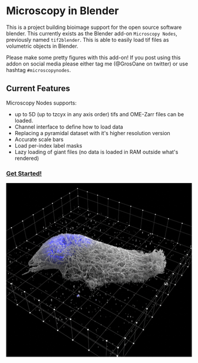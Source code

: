 # Microscopy in Blender
This is a project building bioimage support for the open source software blender. This currently exists as the Blender add-on `Microscopy Nodes`, previously named `tif2blender`. This is able to easily load tif files as volumetric objects in Blender. 

Please make some pretty figures with this add-on! 
If you post using this addon on social media please either tag me (@GrosOane on twitter) or use hashtag `#microscopynodes`.

## Current Features
Microscopy Nodes supports:

- up to 5D (up to tzcyx in any axis order) tifs and OME-Zarr files can be loaded. 
- Channel interface to define how to load data
- Replacing a pyramidal dataset with it's higher resolution version
- Accurate scale bars
- Load per-index label masks
- Lazy loading of giant files (no data is loaded in RAM outside what's rendered)

### [Get Started!](./new_user.md)
<img src="https://github.com/oanegros/MicroscopyNodes/blob/main/figures/newprettyside.png?raw=true" width="600"/>